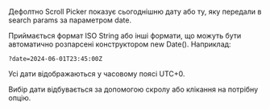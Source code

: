 Дефолтно Scroll Picker показує сьогоднішню дату або ту, яку передали в search params за параметром date.

Приймається формат ISO String або інші формати, що можуть бути автоматично розпарсені конструктором new Date(). Наприклад:

`?date=2024-06-01T23:45:00Z`

Усі дати відображаються у часовому поясі UTC+0.

Вибір дати відбувається за допомогою скролу або клікання на потрібну опцію.
